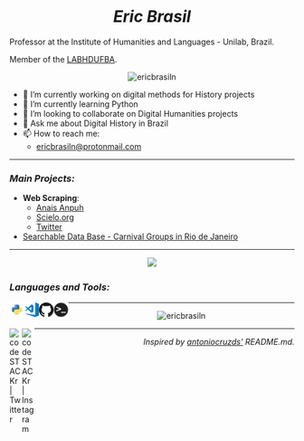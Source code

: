 # <h1 align="center"> *Eric Brasil*</h1>

Professor at the Institute of Humanities and Languages - Unilab, Brazil.

Member of the [LABHDUFBA](http://www.labhd.ufba.br).

<p align="center"> <img src="https://komarev.com/ghpvc/?username=ericbrasiln" alt="ericbrasiln" /> </p>

- 🔭 I’m currently working on digital methods for History projects
- 🌱 I’m currently learning Python
- 👯 I’m looking to collaborate on Digital Humanities projects
- 💬 Ask me about Digital History in Brazil
- 📫 How to reach me:
  - ericbrasiln@protonmail.com
  
---

### <p align="left">*Main Projects:*</p>

 - **Web Scraping**:
    - [Anais Anpuh](https://github.com/ericbrasiln/Anais-Anpuh)
    - [Scielo.org](https://github.com/ericbrasiln/ferramentas_scielo)
    - [Twitter](https://github.com/ericbrasiln/twitterscraper-LABHD)
 - [Searchable Data Base - Carnival Groups in Rio de Janeiro](https://ericbrasiln.github.io/Sociedades-Carnavalescas-RJ/)

---

<p align="center">
  <img src="https://github-readme-stats.vercel.app/api/top-langs/?username=ericbrasiln&theme=gotham" />
</p>

### *Languages and Tools:*
<img align="left" alt="Python" width="26px" src="https://raw.githubusercontent.com/github/explore/80688e429a7d4ef2fca1e82350fe8e3517d3494d/topics/python/python.png" />
<img align="left" alt="Visual Studio Code" width="26px" src="https://raw.githubusercontent.com/github/explore/80688e429a7d4ef2fca1e82350fe8e3517d3494d/topics/visual-studio-code/visual-studio-code.png" />
<img align="left" alt="GitHub" width="26px" src="https://raw.githubusercontent.com/github/explore/78df643247d429f6cc873026c0622819ad797942/topics/github/github.png" />
<img align="left" alt="Terminal" width="26px" src="https://raw.githubusercontent.com/github/explore/80688e429a7d4ef2fca1e82350fe8e3517d3494d/topics/terminal/terminal.png" />

---

<p align="center">
<img src="https://github-readme-stats.vercel.app/api?username=ericbrasiln&show_icons=true&theme=gotham" alt="ericbrasiln"/>
</p>

[<img align="left" alt="codeSTACKr | Twitter" width="22px" src="https://cdn.jsdelivr.net/npm/simple-icons@v3/icons/twitter.svg" />][twitter]

[<img align="left" alt="codeSTACKr | Instagram" width="22px" src="https://cdn.jsdelivr.net/npm/simple-icons@v3/icons/instagram.svg" />][instagram]

[twitter]: https://twitter.com/ericbrasiln
[instagram]: https://instagram.com/ericbrasiln

---

*<p align="right">Inspired by [antoniocruzds'](https://github.com/antoniocruzds) README.md.</p>*

